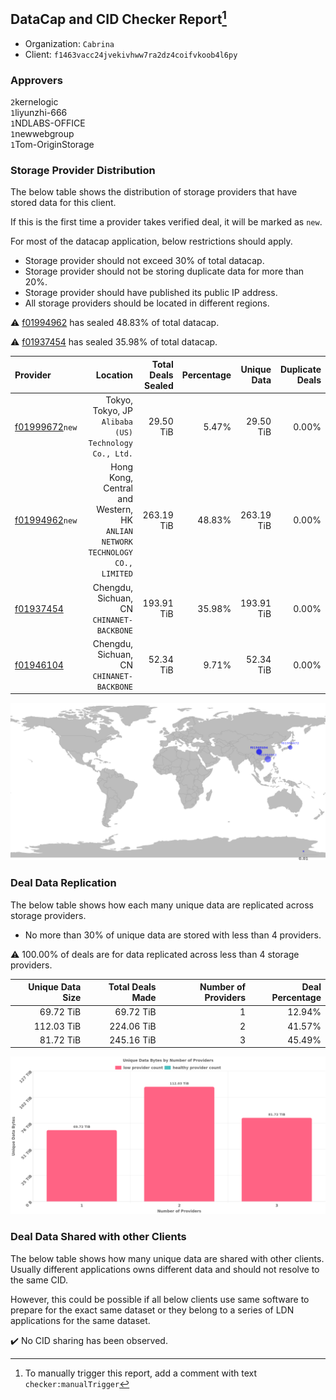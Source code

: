 ## DataCap and CID Checker Report[^1]
 - Organization: `Cabrina`
 - Client: `f1463vacc24jvekivhww7ra2dz4coifvkoob4l6py`
### Approvers
`2`kernelogic<br/>`1`liyunzhi-666<br/>`1`NDLABS-OFFICE<br/>`1`newwebgroup<br/>`1`Tom-OriginStorage

### Storage Provider Distribution
The below table shows the distribution of storage providers that have stored data for this client.

If this is the first time a provider takes verified deal, it will be marked as `new`.

For most of the datacap application, below restrictions should apply.
 - Storage provider should not exceed 30% of total datacap.
 - Storage provider should not be storing duplicate data for more than 20%.
 - Storage provider should have published its public IP address.
 - All storage providers should be located in different regions.

⚠️ [f01994962](https://filfox.info/en/address/f01994962) has sealed 48.83% of total datacap.

⚠️ [f01937454](https://filfox.info/en/address/f01937454) has sealed 35.98% of total datacap.

| Provider                                                    |                                                                        Location | Total Deals Sealed | Percentage | Unique Data | Duplicate Deals |
| :---------------------------------------------------------- | ------------------------------------------------------------------------------: | -----------------: | ---------: | ----------: | --------------: |
| [f01999672](https://filfox.info/en/address/f01999672)`new`  |                        Tokyo, Tokyo, JP<br/>`Alibaba (US) Technology Co., Ltd.` |          29.50 TiB |      5.47% |   29.50 TiB |           0.00% |
| [f01994962](https://filfox.info/en/address/f01994962)`new`  | Hong Kong, Central and Western, HK<br/>`ANLIAN NETWORK TECHNOLOGY CO., LIMITED` |         263.19 TiB |     48.83% |  263.19 TiB |           0.00% |
| [f01937454](https://filfox.info/en/address/f01937454)       |                                    Chengdu, Sichuan, CN<br/>`CHINANET-BACKBONE` |         193.91 TiB |     35.98% |  193.91 TiB |           0.00% |
| [f01946104](https://filfox.info/en/address/f01946104)       |                                    Chengdu, Sichuan, CN<br/>`CHINANET-BACKBONE` |          52.34 TiB |      9.71% |   52.34 TiB |           0.00% |

![Provider Distribution](https://raw.githubusercontent.com/data-preservation-programs/filplus-checker-assets/main/filecoin-project/filecoin-plus-large-datasets/issues/1140/1672729511393.png)
### Deal Data Replication
The below table shows how each many unique data are replicated across storage providers.
- No more than 30% of unique data are stored with less than 4 providers.

⚠️ 100.00% of deals are for data replicated across less than 4 storage providers.

| Unique Data Size | Total Deals Made | Number of Providers | Deal Percentage |
| ---------------: | ---------------: | ------------------: | --------------: |
|        69.72 TiB |        69.72 TiB |                   1 |          12.94% |
|       112.03 TiB |       224.06 TiB |                   2 |          41.57% |
|        81.72 TiB |       245.16 TiB |                   3 |          45.49% |

![Replication Distribution](https://raw.githubusercontent.com/data-preservation-programs/filplus-checker-assets/main/filecoin-project/filecoin-plus-large-datasets/issues/1140/1672729517872.png)
### Deal Data Shared with other Clients
The below table shows how many unique data are shared with other clients.
Usually different applications owns different data and should not resolve to the same CID.

However, this could be possible if all below clients use same software to prepare for the exact same dataset or they belong to a series of LDN applications for the same dataset.

✔️ No CID sharing has been observed.

[^1]: To manually trigger this report, add a comment with text `checker:manualTrigger`
